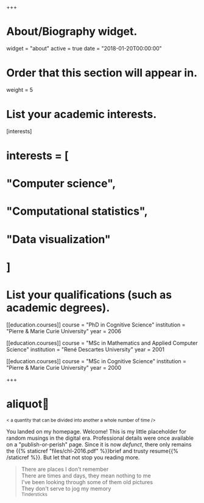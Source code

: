 +++
# About/Biography widget.
widget = "about"
active = true
date = "2018-01-20T00:00:00"

# Order that this section will appear in.
weight = 5

# List your academic interests.
[interests]
#  interests = [
#    "Computer science",
#    "Computational statistics",
#    "Data visualization"
#  ]

# List your qualifications (such as academic degrees).
[[education.courses]]
  course = "PhD in Cognitive Science"
  institution = "Pierre & Marie Curie University"
  year = 2006

[[education.courses]]
  course = "MSc in Mathematics and Applied Computer Science"
  institution = "René Descartes University"
  year = 2001

[[education.courses]]
  course = "MSc in Cognitive Science"
  institution = "Pierre & Marie Curie University"
  year = 2000
 
+++

# aliquot
<small> < a quantity that can be divided into another a whole number of time /></small>

You landed on my homepage. Welcome! This is my little placeholder for random musings in the digital era. Professional details were once available on a "publish-or-perish" page. Since it is now *defunct*, there only remains the <i class="fa fa-file-pdf-o fa-1x"></i> {{% staticref "files/chl-2016.pdf" %}}brief and trusty resume{{% /staticref %}}. But let that not stop you reading more.
  
> There are places I don't remember  
> There are times and days, they mean nothing to me  
> I've been looking through some of them old pictures  
> They don't serve to jog my memory  
> <small>Tindersticks [<i class="fa fa-play-circle-o fa-1x"></i>](https://www.youtube.com/watch?v=zFfOgtTEji4)</small>

